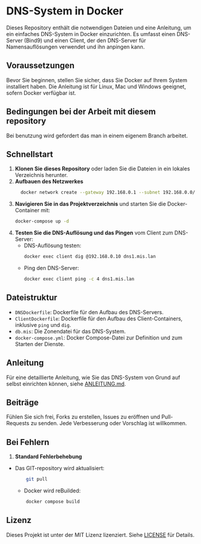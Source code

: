 
# DNS-System in Docker

Dieses Repository enthält die notwendigen Dateien und eine Anleitung, um ein einfaches DNS-System in Docker einzurichten. Es umfasst einen DNS-Server (Bind9) und einen Client, der den DNS-Server für Namensauflösungen verwendet und ihn anpingen kann.

## Voraussetzungen

Bevor Sie beginnen, stellen Sie sicher, dass Sie Docker auf Ihrem System installiert haben. Die Anleitung ist für Linux, Mac und Windows geeignet, sofern Docker verfügbar ist.
## Bedingungen bei der Arbeit mit diesem repository

Bei benutzung wird gefordert das man in einem eigenem Branch arbeitet.
## Schnellstart

1. **Klonen Sie dieses Repository** oder laden Sie die Dateien in ein lokales Verzeichnis herunter.
2. **Aufbauen des Netzwerkes**
    ```bash
      docker network create --gateway 192.168.0.1 --subnet 192.168.0.0/24 vdnsnet
      ```
3. **Navigieren Sie in das Projektverzeichnis** und starten Sie die Docker-Container mit:
   ```bash
   docker-compose up -d
   ```
4. **Testen Sie die DNS-Auflösung und das Pingen** vom Client zum DNS-Server:
   - DNS-Auflösung testen:
     ```bash
     docker exec client dig @192.168.0.10 dns1.mis.lan
     ```
   - Ping den DNS-Server:
     ```bash
     docker exec client ping -c 4 dns1.mis.lan
     ```

## Dateistruktur

- `DNSDockerfile`: Dockerfile für den Aufbau des DNS-Servers.
- `ClientDockerfile`: Dockerfile für den Aufbau des Client-Containers, inklusive `ping` und `dig`.
- `db.mis`: Die Zonendatei für das DNS-System.
- `docker-compose.yml`: Docker Compose-Datei zur Definition und zum Starten der Dienste.

## Anleitung

Für eine detaillierte Anleitung, wie Sie das DNS-System von Grund auf selbst einrichten können, siehe [ANLEITUNG.md](ANLEITUNG.md).

## Beiträge

Fühlen Sie sich frei, Forks zu erstellen, Issues zu eröffnen und Pull-Requests zu senden. Jede Verbesserung oder Vorschlag ist willkommen.
 
## Bei Fehlern
1. **Standard Fehlerbehebung**
- Das GIT-repository wird aktualisiert:
  ```bash
      git pull
  ```
   - Docker wird reBuilded:
  ```bash
      docker compose build
  ```
## Lizenz

Dieses Projekt ist unter der MIT Lizenz lizenziert. Siehe [LICENSE](LICENSE) für Details.
